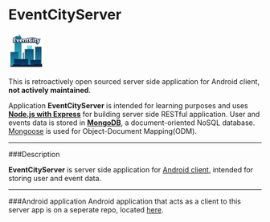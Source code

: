 # EventCityServer

![alt text][logo]

[logo]: https://github.com/Pl217/EventCity/blob/master/app/src/main/res/mipmap-hdpi/ic_launcher.png "EventCity logo"


This is retroactively open sourced server side application for Android client, **not actively maintained**.

Application **EventCityServer** is intended for learning purposes and uses [**Node.js with Express**](https://github.com/nodejs/node "Node.js repo") for building server side RESTful application. User and events data is stored in [**MongoDB**](https://github.com/mongodb/mongo "MongoDB repo"), a document-oriented NoSQL database. [Mongoose](https://github.com/Automattic/mongoose "Mongoose ODM") is used for Object-Document Mapping(ODM).

***
###Description

**EventCityServer** is server side application for [Android client](https://github.com/Pl217/EventCity "Android client"), intended for storing user and event data.

***
###Android application
Android application that acts as a client to this server app is on a seperate repo, located [here](https://github.com/Pl217/EventCity "Android client").

